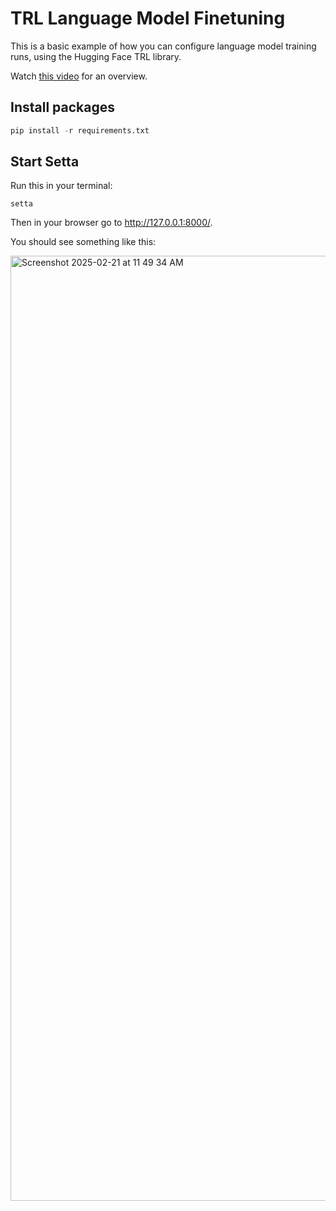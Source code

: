 # TRL Language Model Finetuning

This is a basic example of how you can configure language model training runs, using the Hugging Face TRL library. 

Watch [this video](https://www.youtube.com/watch?v=hVH3IPoNngo) for an overview.

## Install packages

```python
pip install -r requirements.txt
```

## Start Setta

Run this in your terminal:

```
setta
```

Then in your browser go to http://127.0.0.1:8000/.

You should see something like this:

<img width="1512" alt="Screenshot 2025-02-21 at 11 49 34 AM" src="https://github.com/user-attachments/assets/96775341-4b6d-4d3c-8bc2-743eafce458a" />
